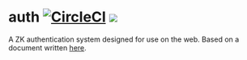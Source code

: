 # auth [![CircleCI](https://img.shields.io/circleci/build/github/Unirep/auth/main)](https://dl.circleci.com/status-badge/redirect/gh/Unirep/auth/tree/main) <a href="https://storage.jchancehud.workers.dev/unirep-auth" target="_blank">![](https://storage.jchancehud.workers.dev/unirep-auth/badge.svg)</a>

A ZK authentication system designed for use on the web. Based on a document written [here](https://hackmd.io/NyHX8dRoQGeWSQahSIcQrw?view).
